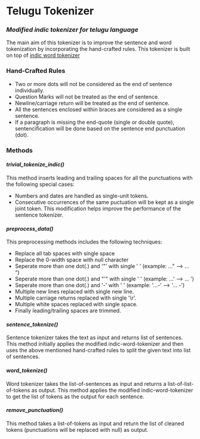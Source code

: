 # Telugu Tokenizer
### _Modified indic tokenizer for telugu language_

The main aim of this tokenizer is to improve the sentence and word tokenization by incorporating the hand-crafted rules. This tokenizer is built on top of [indic word tokenizer](https://indic-nlp-library.readthedocs.io/en/latest/_modules/indicnlp/tokenize/indic_tokenize.html)

### Hand-Crafted Rules

- Two or more dots will not be considered as the end of sentence individually.
- Question Marks will not be treated as the end of sentence.
- Newline/carriage return will be treated as the end of sentence.
- All the sentences enclosed within braces are considered as a single sentence.
- If a paragraph is missing the end-quote (single or double quote), sentencification will be done based on the sentence end punctuation (dot).

### Methods

#### *trivial_tokenize_indic()*

This method inserts leading and trailing spaces for all the punctuations with the following special cases:
- Numbers and dates are handled as single-unit tokens. 
- Consecutive occurrences of the same puctuation will be kept as a single joint token. This modification helps improve the performance of the sentence tokenizer.

#### *preprocess_data()*

This preprocessing methods includes the following techniques:
- Replace all tab spaces with single space
- Replace the 0-width space with null character
- Seperate more than one dot(.) and '"' with single ' ' (example: ..." --> ... ")
- Seperate more than one dot(.) and "'" with single ' ' (example: ...' --> ... ')
- Seperate more than one dot(.) and '-' with ' ' (example: '...-' --> '... -')
- Multiple new lines replaced with single new line.
- Multiple carriage returns replaced with single '\r'.
- Multiple white spaces replaced with single space.
- Finally leading/trailing spaces are trimmed.

#### *sentence_tokenize()*

Sentence tokenizer takes the text as input and returns list of sentences. This method initially applies the modified indic-word-tokenizer and then uses the above mentioned hand-crafted rules to split the given text into list of sentences.

#### *word_tokenize()*

Word tokenizer takes the list-of-sentences as input and returns a list-of-list-of-tokens as output. This method applies the modified indic-word-tokenizer to get the list of tokens as the output for each sentence.

#### *remove_punctuation()*

This method takes a list-of-tokens as input and return the list of cleaned tokens (punctuations will be replaced with null) as output.
